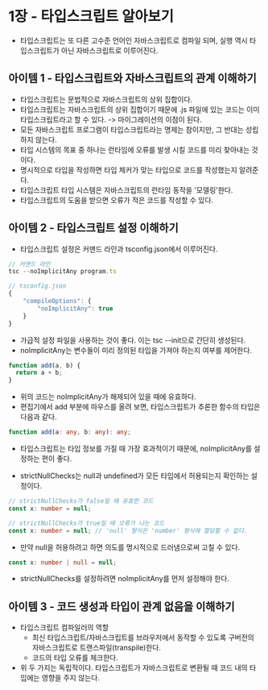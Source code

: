 # 1장 - 타입스크립트 알아보기

- 타입스크립트는 또 다른 고수준 언어인 자바스크립트로 컴파일 되며, 실행 역시 타입스크립트가 아닌 자바스크립트로 이루어진다.

## 아이템 1 - 타입스크립트와 자바스크립트의 관계 이해하기

- 타입스크립트는 문법적으로 자바스크립트의 상위 집합이다.
- 타입스크립트는 자바스크립트의 상위 집합이기 때문에 .js 파일에 있는 코드는 이미 타입스크립트라고 할 수 있다. -> 마이그레이션의 이점이 된다.
- 모든 자바스크립트 프로그램이 타입스크립트라는 명제는 참이지만, 그 반대는 성립하지 않는다.
- 타입 시스템의 목표 중 하나는 런타임에 오류를 발생 시킬 코드를 미리 찾아내는 것이다.
- 명시적으로 타입을 작성하면 타입 체커가 맞는 타입으로 코드를 작성했는지 알려준다.
- 타입스크립트 타입 시스템은 자바스크립트의 런타임 동작을 '모델링'한다.
- 타입스크립트의 도움을 받으면 오류가 적은 코드를 작성할 수 있다.

## 아이템 2 - 타입스크립트 설정 이해하기

- 타입스크립트 설정은 커맨드 라인과 tsconfig.json에서 이루어진다.

```typescript
// 커맨드 라인
tsc --noImplicitAny program.ts
```

```typescript
// tsconfig.json
{
    "compileOptions": {
        "noImplicitAny": true
    }
}
```

- 가급적 설정 파일을 사용하는 것이 좋다. 이는 tsc --init으로 간단히 생성된다.
- noImplicitAny는 변수들이 미리 정의된 타입을 가져야 하는지 여부를 제어한다.

```typescript
function add(a, b) {
  return a + b;
}
```

- 위의 코드는 noImplicitAny가 해제되어 있을 때에 유효하다.
- 편집기에서 add 부분에 마우스를 올려 보면, 타입스크립트가 추론한 함수의 타입은 다음과 같다.

```typescript
function add(a: any, b: any): any;
```

- 타입스크립트는 타입 정보를 가질 때 가장 효과적이기 때문에, noImplicitAny를 설정하는 편이 좋다.

- strictNullChecks는 null과 undefined가 모든 타입에서 허용되는지 확인하는 설정이다.

```typescript
// strictNullChecks가 false일 때 유효한 코드
const x: number = null;

// strictNullChecks가 true일 때 오류가 나는 코드
const x: number = null; // 'null' 형식은 'number' 형식에 할당할 수 없다.
```

- 만약 null을 허용하려고 하면 의도를 명시적으로 드러냄으로써 고칠 수 있다.

```typescript
const x: number | null = null;
```

- strictNullChecks를 설정하려면 noImplicitAny를 먼저 설정해야 한다.

## 아이템 3 - 코드 생성과 타입이 관계 없음을 이해하기

- 타입스크립트 컴파일러의 역할
  - 최신 타입스크립트/자바스크립트를 브라우저에서 동작할 수 있도록 구버전의 자바스크립트로 트랜스파일(transpile)한다.
  - 코드의 타입 오류를 체크한다.
- 위 두 가지는 독립적이다. 타입스크립트가 자바스크립트로 변환될 때 코드 내의 타입에는 영향을 주지 않는다.

